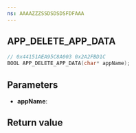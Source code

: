 ```yaml
---
ns: AAAAZZZSSDSDSDSFDFAAA
---
```

## APP_DELETE_APP_DATA

```c
// 0x44151AEA95C8A003 0x2A2FBD1C
BOOL APP_DELETE_APP_DATA(char* appName);
```


## Parameters
* **appName**: 

## Return value

